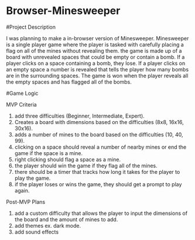 # Browser-Minesweeper

#Project Description

I was planning to make a in-browser version of Minesweeper. Minesweeper is a single player game where the player is tasked with carefully placing a flag on all of the mines without revealing them. the game is made up of a board with unrevealed spaces that could be empty or contain a bomb. If a player clicks on a space containing a bomb, they lose. If a player clicks on an empty space a number is revealed that tells the player how many bombs are in the surrounding spaces. The game is won when the player reveals all the empty spaces and has flagged all of the bombs.

#Game Logic



MVP Criteria

1. add three difficulties (Beginner, Intermediate, Expert).
2. Creates a board with dimensions based on the difficulties (8x8, 16x16, 30x16).
3. adds a number of mines to the board based on the difficulties (10, 40, 99).
4. clicking on a space should reveal a number of nearby mines or end the game if the space is a mine.
5. right clicking should flag a space as a mine.
6. the player should win the game if they flag all of the mines.
7. there should be a timer that tracks how long it takes for the player to play the game.
8. if the player loses or wins the game, they should get a prompt to play again.

Post-MVP Plans

1. add a custom difficulty that allows the player to input the dimensions of the board and the amount of mines to add.
2. add themes ex. dark mode.
3. add sound effects